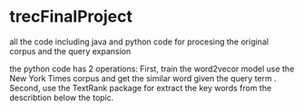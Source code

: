 # trecFinalProject
all the code including java and python code for procesing the original corpus and the query expansion


the python code has 2 operations: First, train the word2vecor model use the New York Times corpus and get the similar word given the query term . Second, use the TextRank package for extract the key words from the describtion below the topic.
